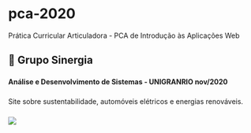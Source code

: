 # pca-2020
Prática Curricular Articuladora - PCA  de Introdução às Aplicações Web

## 🌱 Grupo Sinergia

###
**Análise e Desenvolvimento de Sistemas - UNIGRANRIO nov/2020** 
###
Site sobre sustentabilidade, automóveis elétricos e energias renováveis.
###
![](assets/gif.gif)

